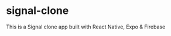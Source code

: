 # signal-clone
 This is a Signal clone app built with React Native, Expo & Firebase

<!-- 

✅ Your project is ready!

To run your project, run one of the following npm commands.

- npm run android
- npm run ios # you need to use macOS to build the iOS project - use the Expo app if you need to do iOS development without a Mac      
- npm run web


// Import the functions you need from the SDKs you need
import { initializeApp } from "firebase/app";
// TODO: Add SDKs for Firebase products that you want to use
// https://firebase.google.com/docs/web/setup#available-libraries

// Your web app's Firebase configuration
const firebaseConfig = {
  apiKey: "AIzaSyAsN-NRC3iArMfE0gypNuDbMyLDu5CJsr4",
  authDomain: "clone-projects-9.firebaseapp.com",
  projectId: "clone-projects-9",
  storageBucket: "clone-projects-9.appspot.com",
  messagingSenderId: "174316682985",
  appId: "1:174316682985:web:b8e149acb01f06656dba78"
};

// Initialize Firebase
const app = initializeApp(firebaseConfig);



You can deploy now or later. To deploy now, open a terminal window, then navigate to or create a root directory for your web app.

Sign in to Google
firebase login
Initiate your project
Run this command from your app’s root directory:

firebase init
Specify your site in firebase.json
Add your site ID to the firebase.json configuration file. After you get set up, see the best practices for multi-site deployment.

{
  "hosting": {
    "site": "signal-clone-9",

    "public": "public",
    ...
  }
}
When you’re ready, deploy your web app
Put your static files (e.g., HTML, CSS, JS) in your app’s deploy directory (the default is “public”). Then, run this command from your app’s root directory:

firebase deploy --only hosting:signal-clone-9
After deploying, view your app at signal-clone-9.web.app

Need help? Check out the Hosting docs

 -->

